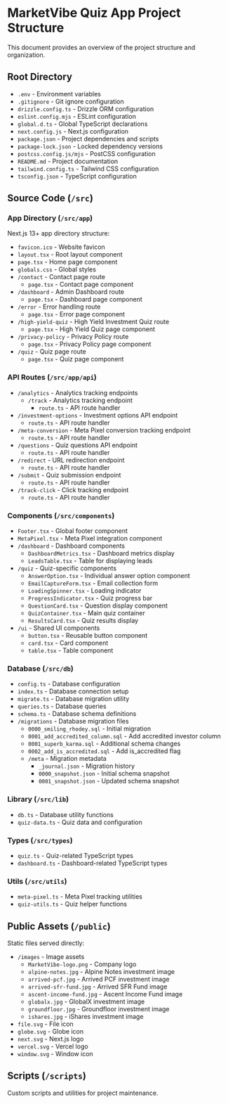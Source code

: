 # MarketVibe Quiz App Project Structure

This document provides an overview of the project structure and organization.

## Root Directory

- `.env` - Environment variables
- `.gitignore` - Git ignore configuration
- `drizzle.config.ts` - Drizzle ORM configuration
- `eslint.config.mjs` - ESLint configuration
- `global.d.ts` - Global TypeScript declarations
- `next.config.js` - Next.js configuration
- `package.json` - Project dependencies and scripts
- `package-lock.json` - Locked dependency versions
- `postcss.config.js/mjs` - PostCSS configuration
- `README.md` - Project documentation
- `tailwind.config.ts` - Tailwind CSS configuration
- `tsconfig.json` - TypeScript configuration

## Source Code (`/src`)

### App Directory (`/src/app`)
Next.js 13+ app directory structure:
- `favicon.ico` - Website favicon
- `layout.tsx` - Root layout component
- `page.tsx` - Home page component
- `globals.css` - Global styles
- `/contact` - Contact page route
  - `page.tsx` - Contact page component
- `/dashboard` - Admin Dashboard route
  - `page.tsx` - Dashboard page component
- `/error` - Error handling route
  - `page.tsx` - Error page component
- `/high-yield-quiz` - High Yield Investment Quiz route
  - `page.tsx` - High Yield Quiz page component
- `/privacy-policy` - Privacy Policy route
  - `page.tsx` - Privacy Policy page component
- `/quiz` - Quiz page route
  - `page.tsx` - Quiz page component

### API Routes (`/src/app/api`)
- `/analytics` - Analytics tracking endpoints
  - `/track` - Analytics tracking endpoint
    - `route.ts` - API route handler
- `/investment-options` - Investment options API endpoint
  - `route.ts` - API route handler
- `/meta-conversion` - Meta Pixel conversion tracking endpoint
  - `route.ts` - API route handler
- `/questions` - Quiz questions API endpoint
  - `route.ts` - API route handler
- `/redirect` - URL redirection endpoint
  - `route.ts` - API route handler
- `/submit` - Quiz submission endpoint
  - `route.ts` - API route handler
- `/track-click` - Click tracking endpoint
  - `route.ts` - API route handler

### Components (`/src/components`)
- `Footer.tsx` - Global footer component
- `MetaPixel.tsx` - Meta Pixel integration component
- `/dashboard` - Dashboard components
  - `DashboardMetrics.tsx` - Dashboard metrics display
  - `LeadsTable.tsx` - Table for displaying leads
- `/quiz` - Quiz-specific components
  - `AnswerOption.tsx` - Individual answer option component
  - `EmailCaptureForm.tsx` - Email collection form
  - `LoadingSpinner.tsx` - Loading indicator
  - `ProgressIndicator.tsx` - Quiz progress bar
  - `QuestionCard.tsx` - Question display component
  - `QuizContainer.tsx` - Main quiz container
  - `ResultsCard.tsx` - Quiz results display
- `/ui` - Shared UI components
  - `button.tsx` - Reusable button component
  - `card.tsx` - Card component
  - `table.tsx` - Table component

### Database (`/src/db`)
- `config.ts` - Database configuration
- `index.ts` - Database connection setup
- `migrate.ts` - Database migration utility
- `queries.ts` - Database queries
- `schema.ts` - Database schema definitions
- `/migrations` - Database migration files
  - `0000_smiling_rhodey.sql` - Initial migration
  - `0001_add_accredited_column.sql` - Add accredited investor column
  - `0001_superb_karma.sql` - Additional schema changes
  - `0002_add_is_accredited.sql` - Add is_accredited flag
  - `/meta` - Migration metadata
    - `_journal.json` - Migration history
    - `0000_snapshot.json` - Initial schema snapshot
    - `0001_snapshot.json` - Updated schema snapshot

### Library (`/src/lib`)
- `db.ts` - Database utility functions
- `quiz-data.ts` - Quiz data and configuration

### Types (`/src/types`)
- `quiz.ts` - Quiz-related TypeScript types
- `dashboard.ts` - Dashboard-related TypeScript types

### Utils (`/src/utils`)
- `meta-pixel.ts` - Meta Pixel tracking utilities
- `quiz-utils.ts` - Quiz helper functions

## Public Assets (`/public`)
Static files served directly:
- `/images` - Image assets
  - `MarketVibe-logo.png` - Company logo
  - `alpine-notes.jpg` - Alpine Notes investment image
  - `arrived-pcf.jpg` - Arrived PCF investment image
  - `arrived-sfr-fund.jpg` - Arrived SFR Fund image
  - `ascent-income-fund.jpg` - Ascent Income Fund image
  - `globalx.jpg` - GlobalX investment image
  - `groundfloor.jpg` - Groundfloor investment image
  - `ishares.jpg` - iShares investment image
- `file.svg` - File icon
- `globe.svg` - Globe icon
- `next.svg` - Next.js logo
- `vercel.svg` - Vercel logo
- `window.svg` - Window icon

## Scripts (`/scripts`)
Custom scripts and utilities for project maintenance.
